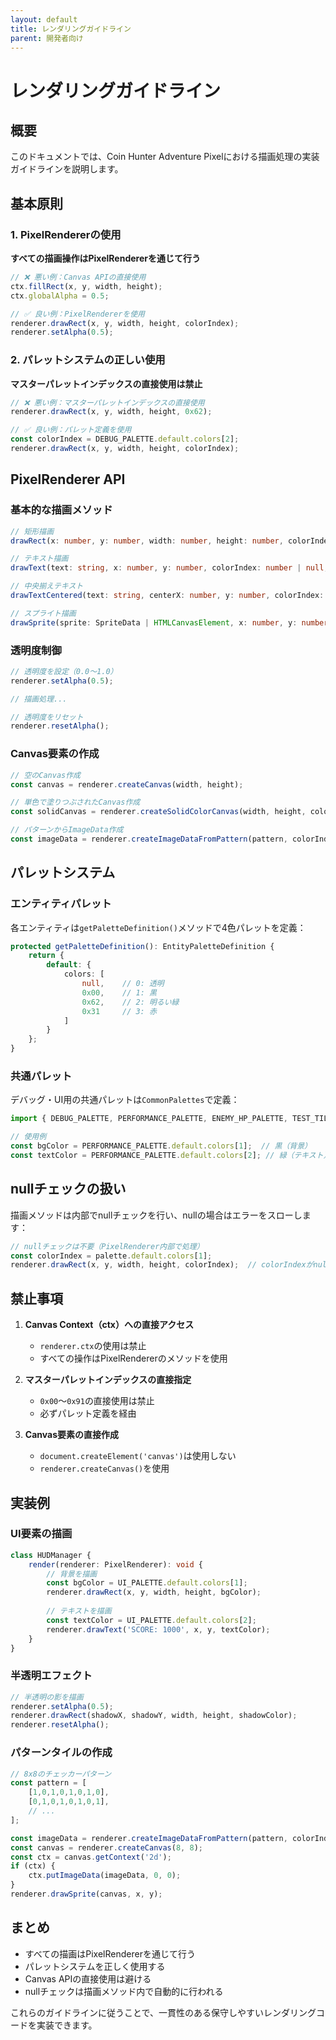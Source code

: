 ```yaml
---
layout: default
title: レンダリングガイドライン
parent: 開発者向け
---
```


# レンダリングガイドライン

## 概要

このドキュメントでは、Coin Hunter Adventure Pixelにおける描画処理の実装ガイドラインを説明します。

## 基本原則

### 1. PixelRendererの使用

**すべての描画操作はPixelRendererを通じて行う**

```typescript
// ❌ 悪い例：Canvas APIの直接使用
ctx.fillRect(x, y, width, height);
ctx.globalAlpha = 0.5;

// ✅ 良い例：PixelRendererを使用
renderer.drawRect(x, y, width, height, colorIndex);
renderer.setAlpha(0.5);
```

### 2. パレットシステムの正しい使用

**マスターパレットインデックスの直接使用は禁止**

```typescript
// ❌ 悪い例：マスターパレットインデックスの直接使用
renderer.drawRect(x, y, width, height, 0x62);

// ✅ 良い例：パレット定義を使用
const colorIndex = DEBUG_PALETTE.default.colors[2];
renderer.drawRect(x, y, width, height, colorIndex);
```

## PixelRenderer API

### 基本的な描画メソッド

```typescript
// 矩形描画
drawRect(x: number, y: number, width: number, height: number, colorIndex: number | null, fill?: boolean): void

// テキスト描画
drawText(text: string, x: number, y: number, colorIndex: number | null, alpha?: number): void

// 中央揃えテキスト
drawTextCentered(text: string, centerX: number, y: number, colorIndex: number | null): void

// スプライト描画
drawSprite(sprite: SpriteData | HTMLCanvasElement, x: number, y: number, flipX?: boolean): void
```

### 透明度制御

```typescript
// 透明度を設定（0.0～1.0）
renderer.setAlpha(0.5);

// 描画処理...

// 透明度をリセット
renderer.resetAlpha();
```

### Canvas要素の作成

```typescript
// 空のCanvas作成
const canvas = renderer.createCanvas(width, height);

// 単色で塗りつぶされたCanvas作成
const solidCanvas = renderer.createSolidColorCanvas(width, height, colorIndex);

// パターンからImageData作成
const imageData = renderer.createImageDataFromPattern(pattern, colorIndex);
```

## パレットシステム

### エンティティパレット

各エンティティは`getPaletteDefinition()`メソッドで4色パレットを定義：

```typescript
protected getPaletteDefinition(): EntityPaletteDefinition {
    return {
        default: {
            colors: [
                null,    // 0: 透明
                0x00,    // 1: 黒
                0x62,    // 2: 明るい緑
                0x31     // 3: 赤
            ]
        }
    };
}
```

### 共通パレット

デバッグ・UI用の共通パレットは`CommonPalettes`で定義：

```typescript
import { DEBUG_PALETTE, PERFORMANCE_PALETTE, ENEMY_HP_PALETTE, TEST_TILE_PALETTE } from '../rendering/CommonPalettes';

// 使用例
const bgColor = PERFORMANCE_PALETTE.default.colors[1];  // 黒（背景）
const textColor = PERFORMANCE_PALETTE.default.colors[2]; // 緑（テキスト）
```

## nullチェックの扱い

描画メソッドは内部でnullチェックを行い、nullの場合はエラーをスローします：

```typescript
// nullチェックは不要（PixelRenderer内部で処理）
const colorIndex = palette.default.colors[1];
renderer.drawRect(x, y, width, height, colorIndex);  // colorIndexがnullならエラー
```

## 禁止事項

1. **Canvas Context（ctx）への直接アクセス**
   - `renderer.ctx`の使用は禁止
   - すべての操作はPixelRendererのメソッドを使用

2. **マスターパレットインデックスの直接指定**
   - `0x00`～`0x91`の直接使用は禁止
   - 必ずパレット定義を経由

3. **Canvas要素の直接作成**
   - `document.createElement('canvas')`は使用しない
   - `renderer.createCanvas()`を使用

## 実装例

### UI要素の描画

```typescript
class HUDManager {
    render(renderer: PixelRenderer): void {
        // 背景を描画
        const bgColor = UI_PALETTE.default.colors[1];
        renderer.drawRect(x, y, width, height, bgColor);
        
        // テキストを描画
        const textColor = UI_PALETTE.default.colors[2];
        renderer.drawText('SCORE: 1000', x, y, textColor);
    }
}
```

### 半透明エフェクト

```typescript
// 半透明の影を描画
renderer.setAlpha(0.5);
renderer.drawRect(shadowX, shadowY, width, height, shadowColor);
renderer.resetAlpha();
```

### パターンタイルの作成

```typescript
// 8x8のチェッカーパターン
const pattern = [
    [1,0,1,0,1,0,1,0],
    [0,1,0,1,0,1,0,1],
    // ...
];

const imageData = renderer.createImageDataFromPattern(pattern, colorIndex);
const canvas = renderer.createCanvas(8, 8);
const ctx = canvas.getContext('2d');
if (ctx) {
    ctx.putImageData(imageData, 0, 0);
}
renderer.drawSprite(canvas, x, y);
```

## まとめ

- すべての描画はPixelRendererを通じて行う
- パレットシステムを正しく使用する
- Canvas APIの直接使用は避ける
- nullチェックは描画メソッド内で自動的に行われる

これらのガイドラインに従うことで、一貫性のある保守しやすいレンダリングコードを実装できます。